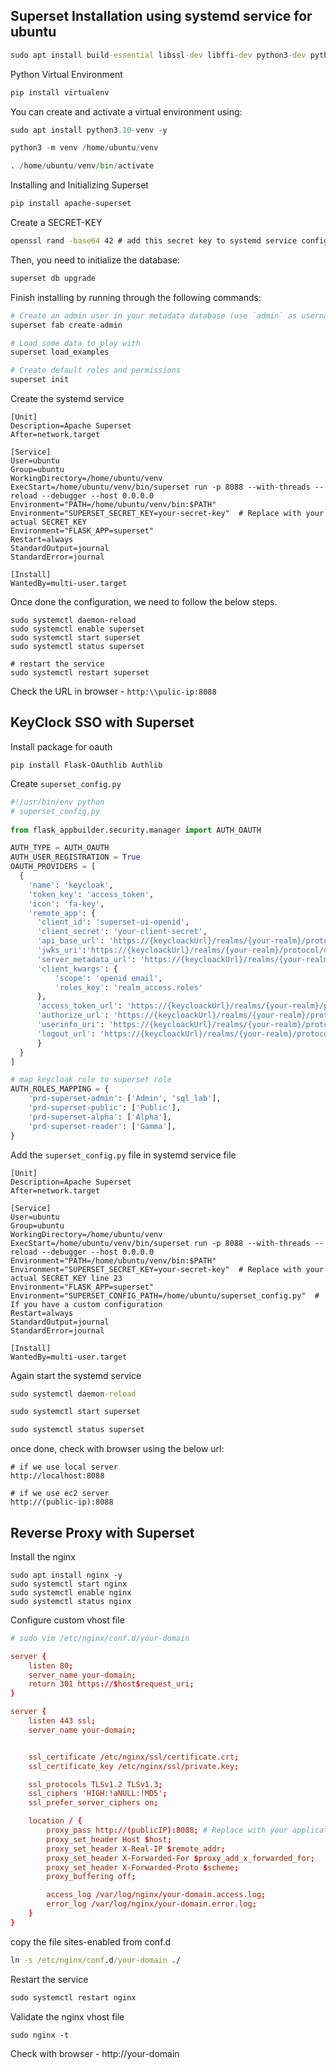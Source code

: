 ## Superset Installation using systemd service for ubuntu

```cmd
sudo apt install build-essential libssl-dev libffi-dev python3-dev python3-pip libsasl2-dev libldap2-dev default-libmysqlclient-dev -y
```
Python Virtual Environment
```py
pip install virtualenv
```
You can create and activate a virtual environment using:
```py
sudo apt install python3.10-venv -y

python3 -m venv /home/ubuntu/venv

. /home/ubuntu/venv/bin/activate

```
Installing and Initializing Superset
```py
pip install apache-superset
```
Create a SECRET-KEY
```cmd
openssl rand -base64 42 # add this secret key to systemd service configuration file
```
Then, you need to initialize the database:
```py
superset db upgrade
```
Finish installing by running through the following commands:
```py
# Create an admin user in your metadata database (use `admin` as username to be able to load the examples)
superset fab create-admin

# Load some data to play with
superset load_examples

# Create default roles and permissions
superset init
```
Create the systemd service
```service
[Unit]
Description=Apache Superset
After=network.target

[Service]
User=ubuntu
Group=ubuntu
WorkingDirectory=/home/ubuntu/venv
ExecStart=/home/ubuntu/venv/bin/superset run -p 8088 --with-threads --reload --debugger --host 0.0.0.0
Environment="PATH=/home/ubuntu/venv/bin:$PATH"
Environment="SUPERSET_SECRET_KEY=your-secret-key"  # Replace with your actual SECRET_KEY
Environment="FLASK_APP=superset"
Restart=always
StandardOutput=journal
StandardError=journal

[Install]
WantedBy=multi-user.target
```
Once done the configuration, we need to follow the below steps.
```
sudo systemctl daemon-reload
sudo systemctl enable superset
sudo systemctl start superset
sudo systemctl status superset

# restart the service
sudo systemctl restart superset
```
Check the URL in browser - 
`http:\\pulic-ip:8088`

## KeyClock SSO with Superset
Install package for oauth
```
pip install Flask-OAuthlib Authlib
```
Create `superset_config.py` 
```py
#!/usr/bin/env python
# superset_config,py
 
from flask_appbuilder.security.manager import AUTH_OAUTH

AUTH_TYPE = AUTH_OAUTH
AUTH_USER_REGISTRATION = True
OAUTH_PROVIDERS = [
  {
    'name': 'keycloak',
    'token_key': 'access_token',
    'icon': 'fa-key',
    'remote_app': {
      'client_id': 'superset-ui-openid',
      'client_secret': 'your-client-secret',
      'api_base_url': 'https://{keycloackUrl}/realms/{your-realm}/protocol/',
      'jwks_uri':'https://{keycloackUrl}/realms/{your-realm}/protocol/openid-connect/certs',
      'server_metadata_url': 'https://{keycloackUrl}/realms/{your-realm}/.well-known/openid-configuration',
      'client_kwargs': {
          'scope': 'openid email',
          'roles_key': 'realm_access.roles'
      },
      'access_token_url': 'https://{keycloackUrl}/realms/{your-realm}/protocol/openid-connect/token',
      'authorize_url': 'https://{keycloackUrl}/realms/{your-realm}/protocol/openid-connect/auth',
      'userinfo_uri': 'https://{keycloackUrl}/realms/{your-realm}/protocol/openid-connect/userinfo',
      'logout_url': 'https://{keycloackUrl}/realms/{your-realm}/protocol/openid-connect/logout?redirect_uri=http://54.165.160.141:8088/logout'
      }
  }
]

# map keycloak role to superset role
AUTH_ROLES_MAPPING = {
    'prd-superset-admin': ['Admin', 'sql_lab'],
    'prd-superset-public': ['Public'],
    'prd-superset-alpha': ['Alpha'],
    'prd-superset-reader': ['Gamma'],
}
```


Add the `superset_config.py` file in systemd service file
```service
[Unit]
Description=Apache Superset
After=network.target

[Service]
User=ubuntu
Group=ubuntu
WorkingDirectory=/home/ubuntu/venv
ExecStart=/home/ubuntu/venv/bin/superset run -p 8088 --with-threads --reload --debugger --host 0.0.0.0
Environment="PATH=/home/ubuntu/venv/bin:$PATH"
Environment="SUPERSET_SECRET_KEY=your-secret-key"  # Replace with your actual SECRET_KEY line 23
Environment="FLASK_APP=superset"
Environment="SUPERSET_CONFIG_PATH=/home/ubuntu/superset_config.py"  # If you have a custom configuration
Restart=always
StandardOutput=journal
StandardError=journal

[Install]
WantedBy=multi-user.target
```
Again start the systemd service
```cmd
sudo systemctl daemon-reload

sudo systemctl start superset

sudo systemctl status superset

```
once done, check with browser using the below url:
```url
# if we use local server
http://localhost:8088

# if we use ec2 server
http://(public-ip):8088
```
## Reverse Proxy with Superset
Install the nginx
```
sudo apt install nginx -y
sudo systemctl start nginx
sudo systemctl enable nginx
sudo systemctl status nginx
```
Configure custom vhost file

```conf
# sudo vim /etc/nginx/conf.d/your-domain

server {
    listen 80;
    server_name your-domain;
    return 301 https://$host$request_uri;
}

server {
    listen 443 ssl;
    server_name your-domain;


    ssl_certificate /etc/nginx/ssl/certificate.crt;
    ssl_certificate_key /etc/nginx/ssl/private.key;

    ssl_protocols TLSv1.2 TLSv1.3;
    ssl_ciphers 'HIGH:!aNULL:!MD5';
    ssl_prefer_server_ciphers on;

    location / {
        proxy_pass http://(publicIP):8088; # Replace with your application's address and port
        proxy_set_header Host $host;
        proxy_set_header X-Real-IP $remote_addr;
        proxy_set_header X-Forwarded-For $proxy_add_x_forwarded_for;
        proxy_set_header X-Forwarded-Proto $scheme;
        proxy_buffering off;

        access_log /var/log/nginx/your-domain.access.log;
        error_log /var/log/nginx/your-domain.error.log;
    }
}
```
copy the file sites-enabled from conf.d
```cmd
ln -s /etc/nginx/conf.d/your-domain ./
```
Restart the service
```cmd
sudo systemctl restart nginx
```
Validate the nginx vhost file
```
sudo nginx -t
```
Check with browser - http://your-domain
